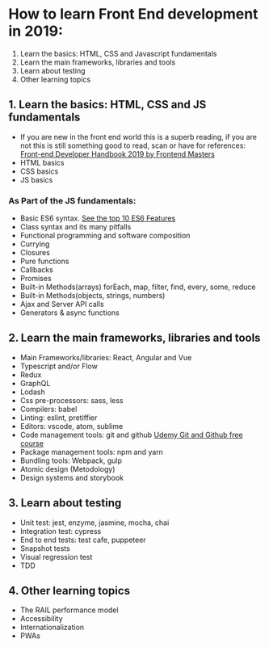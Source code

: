 # How to learn Front End development in 2019:

1. Learn the basics: HTML, CSS and Javascript fundamentals
2. Learn the main frameworks, libraries and tools
3. Learn about testing
4. Other learning topics

## 1. Learn the basics: HTML, CSS and JS fundamentals

- If you are new in the front end world this is a superb reading, if you are not this is still something good to read, scan or have for references: [Front-end Developer Handbook 2019 by Frontend Masters](https://frontendmasters.com/books/front-end-handbook/2019)
- HTML basics
- CSS basics
- JS basics

### As Part of the JS fundamentals:

- Basic ES6 syntax. [See the top 10 ES6 Features](https://blog.pragmatists.com/top-10-es6-features-by-example-80ac878794bb)
- Class syntax and its many pitfalls
- Functional programming and software composition
- Currying
- Closures
- Pure functions
- Callbacks
- Promises
- Built-in Methods(arrays) forEach, map, filter, find, every, some, reduce
- Built-in Methods(objects, strings, numbers)
- Ajax and Server API calls
- Generators & async functions

## 2. Learn the main frameworks, libraries and tools

- Main Frameworks/libraries: React, Angular and Vue
- Typescript and/or Flow
- Redux
- GraphQL
- Lodash
- Css pre-processors: sass, less
- Compilers: babel
- Linting: eslint, pretiffier
- Editors: vscode, atom, sublime
- Code management tools: git and github [Udemy Git and Github free course](https://www.udemy.com/git-started-with-github/?ranMID=39197&ranEAID=JVFxdTr9V80&ranSiteID=JVFxdTr9V80-9pqh6B2myu5GBcn3TCGDyQ&LSNPUBID=JVFxdTr9V80)
- Package management tools: npm and yarn
- Bundling tools: Webpack, gulp
- Atomic design (Metodology)
- Design systems and storybook

## 3. Learn about testing

- Unit test: jest, enzyme, jasmine, mocha, chai
- Integration test: cypress
- End to end tests: test cafe, puppeteer
- Snapshot tests
- Visual regression test
- TDD

## 4. Other learning topics

- The RAIL performance model
- Accessibility
- Internationalization
- PWAs
